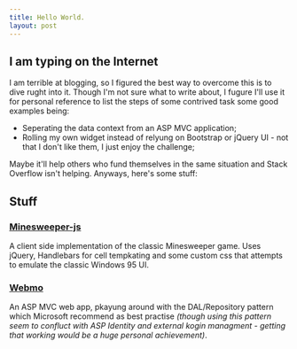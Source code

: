 ```yaml
---
title: Hello World.
layout: post
---
```


## I am typing on the Internet ##

I am terrible at blogging, so I figured the best way to overcome this is to dive rught into it. 
Though I'm not sure what to write about, I fugure I'll use it for personal reference to list the steps of some contrived task some good examples being:

* Seperating the data context from an ASP MVC application;
* Rolling my own widget instead of relyung on Bootstrap or jQuery UI - not that I don't like them, I just enjoy the challenge;

Maybe it'll help others who fund themselves in the same situation and Stack Overflow isn't helping. Anyways, here's some stuff:

## Stuff ##

### [Minesweeper-js](http://kuraara.github.io/minesweeper-js) ###
A client side implementation of the classic Minesweeper game. 
Uses jQuery, Handlebars for cell tempkating and some custom css that attempts to emulate the classic Windows 95 UI.

### [Webmo](https://github.com/kuraara/Webmo) ###
An ASP MVC web app, pkayung around with the DAL/Repository pattern which Microsoft recommend as best practise 
*(though using this pattern seem to confluct with ASP Identity and external kogin managment - getting that working 
would be a huge personal achievement)*.